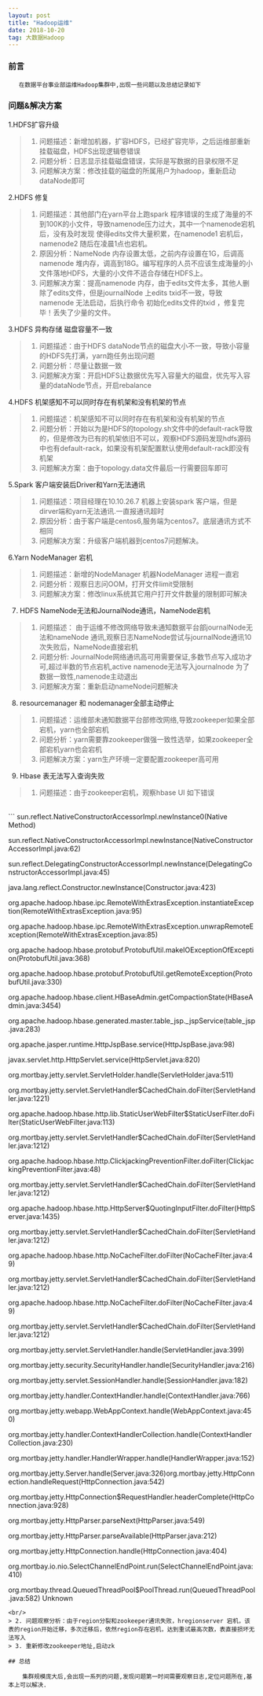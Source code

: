 ```yaml
---
layout: post
title: "Hadoop运维"
date: 2018-10-20  
tag: 大数据Hadoop
---
```


### 前言
    
	   在数据平台事业部运维Hadoop集群中,出现一些问题以及总结记录如下

### 问题&解决方案


1.HDFS扩容升级

> 1. 问题描述：新增加机器，扩容HDFS，已经扩容完毕，之后运维部重新挂载磁盘，HDFS出现逻辑卷错误
> 2. 问题分析：日志显示挂载磁盘错误，实际是写数据的目录权限不足
> 3. 问题解决方案：修改挂载的磁盘的所属用户为hadoop，重新启动dataNode即可

2.HDFS 修复

> 1. 问题描述：其他部门在yarn平台上跑spark 程序错误的生成了海量的不到100K的小文件，导致namenode压力过大，其中一个namenode宕机后，没有及时发现 使得edits文件大量积累，在namenode1   宕机后，namenode2 随后在凌晨1点也宕机。
> 2. 原因分析：NameNode 内存设置太低，之前内存设置在1G，后调高namenode 堆内存，调高到18G。编写程序的人员不应该生成海量的小文件落地HDFS，大量的小文件不适合存储在HDFS上。
> 3. 问题解决方案：提高namenode 内存，由于edits文件太多，其他人删除了edits文件，但是journalNode 上edits txid不一致，导致namenode 无法启动，后执行命令 初始化edits文件的txid ，修复完毕！丢失了少量的文件。

3.HDFS 异构存储 磁盘容量不一致

> 1. 问题描述：由于HDFS dataNode节点的磁盘大小不一致，导致小容量的HDFS先打满，yarn跑任务出现问题
> 2. 问题分析：尽量让数据一致
> 3. 问题解决方案：开启HDFS让数据优先写入容量大的磁盘，优先写入容量的dataNode节点，开启rebalance

4.HDFS 机架感知不可以同时存在有机架和没有机架的节点

> 1. 问题描述：机架感知不可以同时存在有机架和没有机架的节点
> 2. 问题分析：开始以为是HDFS的topology.sh文件中的default-rack导致的，但是修改为已有的机架依旧不可以，观察HDFS源码发现hdfs源码中也有default-rack，如果没有机架配置默认使用default-rack即没有机架
> 3. 问题解决方案：由于topology.data文件最后一行需要回车即可

5.Spark 客户端安装后Driver和Yarn无法通讯

> 1. 问题描述：项目经理在10.10.26.7 机器上安装spark 客户端，但是dirver端和yarn无法通讯.一直报通讯超时
> 2. 原因分析：由于客户端是centos6,服务端为centos7。底层通讯方式不相同
> 3. 问题解决方案：升级客户端机器到centos7问题解决。

6.Yarn NodeManager 宕机

> 1. 问题描述：新增的NodeManager 机器NodeManager 进程一直宕
> 2. 问题分析：观察日志问OOM，打开文件limit受限制
> 3. 问题解决方案：修改linux系统其它用户打开文件数量的限制即可解决

7. HDFS NameNode无法和JournalNode通讯，NameNode宕机

> 1. 问题描述： 由于运维不修改网络导致未通知数据平台部journalNode无法和nameNode 通讯,观察日志NameNode尝试与journalNode通讯10次失败后，NameNode直接宕机
> 2. 问题分析:   JournalNode网络通讯高可用需要保证,多数节点写入成功才可,超过半数的节点宕机,active namenode无法写入journalnode 为了数据一致性,namenode主动退出
> 3. 问题解决方案：重新启动nameNode问题解决

8. resourcemanager 和 nodemanager全部主动停止

> 1. 问题描述：运维部未通知数据平台部修改网络,导致zookeeper如果全部宕机，yarn也全部宕机
> 2. 问题分析：yarn需要靠zookeeper做强一致性选举，如果zookeeper全部宕机yarn也会宕机
> 3. 问题解决方案：yarn生产环境一定要配置zookeeper高可用

9. Hbase 表无法写入查询失败

> 1. 问题描述：由于zookeeper宕机，观察hbase UI 如下错误
<br/>
```
sun.reflect.NativeConstructorAccessorImpl.newInstance0(Native Method)

sun.reflect.NativeConstructorAccessorImpl.newInstance(NativeConstructorAccessorImpl.java:62)

sun.reflect.DelegatingConstructorAccessorImpl.newInstance(DelegatingConstructorAccessorImpl.java:45)

java.lang.reflect.Constructor.newInstance(Constructor.java:423)

org.apache.hadoop.hbase.ipc.RemoteWithExtrasException.instantiateException(RemoteWithExtrasException.java:95)

org.apache.hadoop.hbase.ipc.RemoteWithExtrasException.unwrapRemoteException(RemoteWithExtrasException.java:85)

org.apache.hadoop.hbase.protobuf.ProtobufUtil.makeIOExceptionOfException(ProtobufUtil.java:368)

org.apache.hadoop.hbase.protobuf.ProtobufUtil.getRemoteException(ProtobufUtil.java:330)

org.apache.hadoop.hbase.client.HBaseAdmin.getCompactionState(HBaseAdmin.java:3454)

org.apache.hadoop.hbase.generated.master.table_jsp._jspService(table_jsp.java:283)

org.apache.jasper.runtime.HttpJspBase.service(HttpJspBase.java:98)

javax.servlet.http.HttpServlet.service(HttpServlet.java:820)

org.mortbay.jetty.servlet.ServletHolder.handle(ServletHolder.java:511)

org.mortbay.jetty.servlet.ServletHandler$CachedChain.doFilter(ServletHandler.java:1221)

org.apache.hadoop.hbase.http.lib.StaticUserWebFilter$StaticUserFilter.doFilter(StaticUserWebFilter.java:113)

org.mortbay.jetty.servlet.ServletHandler$CachedChain.doFilter(ServletHandler.java:1212)

org.apache.hadoop.hbase.http.ClickjackingPreventionFilter.doFilter(ClickjackingPreventionFilter.java:48)

org.mortbay.jetty.servlet.ServletHandler$CachedChain.doFilter(ServletHandler.java:1212)

org.apache.hadoop.hbase.http.HttpServer$QuotingInputFilter.doFilter(HttpServer.java:1435)

org.mortbay.jetty.servlet.ServletHandler$CachedChain.doFilter(ServletHandler.java:1212)

org.apache.hadoop.hbase.http.NoCacheFilter.doFilter(NoCacheFilter.java:49)

org.mortbay.jetty.servlet.ServletHandler$CachedChain.doFilter(ServletHandler.java:1212)

org.apache.hadoop.hbase.http.NoCacheFilter.doFilter(NoCacheFilter.java:49)

org.mortbay.jetty.servlet.ServletHandler$CachedChain.doFilter(ServletHandler.java:1212)

org.mortbay.jetty.servlet.ServletHandler.handle(ServletHandler.java:399)

org.mortbay.jetty.security.SecurityHandler.handle(SecurityHandler.java:216)

org.mortbay.jetty.servlet.SessionHandler.handle(SessionHandler.java:182)

org.mortbay.jetty.handler.ContextHandler.handle(ContextHandler.java:766)

org.mortbay.jetty.webapp.WebAppContext.handle(WebAppContext.java:450)

org.mortbay.jetty.handler.ContextHandlerCollection.handle(ContextHandlerCollection.java:230)

org.mortbay.jetty.handler.HandlerWrapper.handle(HandlerWrapper.java:152)

org.mortbay.jetty.Server.handle(Server.java:326)org.mortbay.jetty.HttpConnection.handleRequest(HttpConnection.java:542)

org.mortbay.jetty.HttpConnection$RequestHandler.headerComplete(HttpConnection.java:928)

org.mortbay.jetty.HttpParser.parseNext(HttpParser.java:549)

org.mortbay.jetty.HttpParser.parseAvailable(HttpParser.java:212)

org.mortbay.jetty.HttpConnection.handle(HttpConnection.java:404)

org.mortbay.io.nio.SelectChannelEndPoint.run(SelectChannelEndPoint.java:410)

org.mortbay.thread.QueuedThreadPool$PoolThread.run(QueuedThreadPool.java:582) Unknown
```
<br/>
> 2. 问题观察分析：由于region分裂和zookeeper通讯失败，hregionserver 宕机，该表的region开始迁移，多次迁移后，依然region存在宕机，达到重试最高次数，表直接损坏无法写入
> 3. 重新修改zookeeper地址,启动zk

## 总结

	集群规模庞大后,会出现一系列的问题,发现问题第一时间需要观察日志,定位问题所在,基本上可以解决.